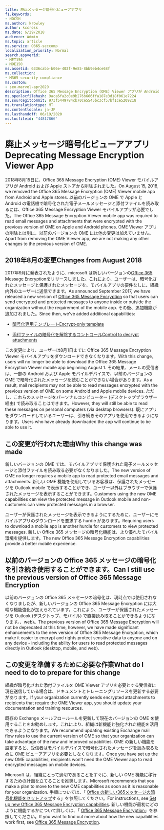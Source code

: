 ```yaml
---
title: 廃止メッセージ暗号化ビューアアプリ
f1.keywords:
- NOCSH
ms.author: krowley
author: kccross
ms.date: 6/29/2018
audience: Admin
ms.topic: article
ms.service: O365-seccomp
localization_priority: Normal
search.appverid:
- MET150
- MOE150
ms.assetid: 6336cabb-b06e-402f-9e85-8bb9eb4ce68f
ms.collection:
- M365-security-compliance
ms.custom:
- seo-marvel-apr2020
description: Office 365 Message Encryption (OME) Viewer アプリが Android および Apple ストアから2018に削除されました。
ms.openlocfilehash: 9aca6fa2c0e9b276b666ffa187e3d18f061e7224
ms.sourcegitcommit: 973f5449784cb70ce5545bc3cf57bf1ce5209218
ms.translationtype: MT
ms.contentlocale: ja-JP
ms.lasthandoff: 06/19/2020
ms.locfileid: "44817866"
---
```

# <a name="deprecating-message-encryption-viewer-app"></a><span data-ttu-id="ace43-103">廃止メッセージ暗号化ビューアアプリ</span><span class="sxs-lookup"><span data-stu-id="ace43-103">Deprecating Message Encryption Viewer App</span></span>

<span data-ttu-id="ace43-104">2018年8月15日に、Office 365 Message Encryption (OME) Viewer モバイルアプリが Android および Apple ストアから削除されました。</span><span class="sxs-lookup"><span data-stu-id="ace43-104">On August 15, 2018, we removed the Office 365 Message Encryption (OME) Viewer mobile app from Android and Apple stores.</span></span> <span data-ttu-id="ace43-105">以前のバージョンの OME で Apple と Android の電話機で暗号化された電子メールメッセージと添付ファイルを読み取るには、Office 365 Message Encryption Viewer モバイルアプリが必要でした。</span><span class="sxs-lookup"><span data-stu-id="ace43-105">The Office 365 Message Encryption Viewer mobile app was required to read email messages and attachments that were encrypted with the previous version of OME on Apple and Android phones.</span></span> <span data-ttu-id="ace43-106">OME Viewer アプリの削除とは別に、以前のバージョンの OME には他の変更は加えていません。</span><span class="sxs-lookup"><span data-stu-id="ace43-106">Apart from removing the OME Viewer app, we are not making any other changes to the previous version of OME.</span></span>
  
## <a name="changes-from-august-2018"></a><span data-ttu-id="ace43-107">2018年8月の変更</span><span class="sxs-lookup"><span data-stu-id="ace43-107">Changes from August 2018</span></span>

<span data-ttu-id="ace43-108">2017年9月に発表されたように、microsoft は新しいバージョンの[Office 365 Message Encryption](https://aka.ms/ome2017)をリリースしました。これにより、ユーザーは、暗号化されたメッセージと保護されたメッセージを、モバイルアプリの要件なしに、組織内外のユーザーに送信できます。</span><span class="sxs-lookup"><span data-stu-id="ace43-108">As announced September 2017, we have released a new version of [Office 365 Message Encryption](https://aka.ms/ome2017) so that users can send encrypted and protected messages to anyone inside or outside the organization without the requirement of the mobile app.</span></span> <span data-ttu-id="ace43-109">その後、追加機能が追加されました。</span><span class="sxs-lookup"><span data-stu-id="ace43-109">Since then, we've added additional capabilities:</span></span>
  
- [<span data-ttu-id="ace43-110">暗号化専用テンプレート</span><span class="sxs-lookup"><span data-stu-id="ace43-110">Encrypt-only template</span></span>](https://aka.ms/encryptonly)

- [<span data-ttu-id="ace43-111">添付ファイルの暗号化を解除するコントロール</span><span class="sxs-lookup"><span data-stu-id="ace43-111">Control to decrypt attachments</span></span>](https://techcommunity.microsoft.com/t5/Security-Privacy-and-Compliance/Admin-control-for-attachments-now-available-in-Office-365/ba-p/204007)
    
<span data-ttu-id="ace43-112">この変更により、ユーザーは8月1日までに Office 365 Message Encryption Viewer モバイルアプリをダウンロードできなくなります。</span><span class="sxs-lookup"><span data-stu-id="ace43-112">With this change, users will no longer be able to download the Office 365 Message Encryption Viewer mobile app beginning August 1.</span></span> <span data-ttu-id="ace43-113">その結果、メールの受信者は、一部の Android および Apple モバイルデバイスで、以前のバージョンの OME で暗号化されたメッセージを読むことができない場合があります。</span><span class="sxs-lookup"><span data-stu-id="ace43-113">As a result, mail recipients may not be able to read messages encrypted with the previous version of OME on some Android and Apple mobile devices.</span></span> <span data-ttu-id="ace43-114">ただし、これらのメッセージをパーソナルコンピューター (デスクトップブラウザー経由) で読み取ることはできます。</span><span class="sxs-lookup"><span data-stu-id="ace43-114">However, they will still be able to read these messages on personal computers (via desktop browsers).</span></span> <span data-ttu-id="ace43-115">既にアプリをダウンロードしているユーザーは、引き続きそのアプリを使用できるようになります。</span><span class="sxs-lookup"><span data-stu-id="ace43-115">Users who have already downloaded the app will continue to be able to use it.</span></span>
  
## <a name="why-this-change-was-made"></a><span data-ttu-id="ace43-116">この変更が行われた理由</span><span class="sxs-lookup"><span data-stu-id="ace43-116">Why this change was made</span></span>

<span data-ttu-id="ace43-117">新しいバージョンの OME では、モバイルアプリで保護された電子メールメッセージと添付ファイルを読み取る必要がなくなりました。</span><span class="sxs-lookup"><span data-stu-id="ace43-117">The new version of OME no longer requires a mobile app to read protected email messages and attachments.</span></span> <span data-ttu-id="ace43-118">新しい OME 機能を使用しているお客様は、保護されたメッセージを Outlook mobile で表示することができ、ユーザー以外はブラウザーで保護されたメッセージを表示することができます。</span><span class="sxs-lookup"><span data-stu-id="ace43-118">Customers using the new OME capabilities can view the protected message in Outlook mobile and non-customers can view protected messages in a browser.</span></span>
  
<span data-ttu-id="ace43-119">ユーザーが保護されたメッセージを表示できるようにするために、ユーザーにモバイルアプリのダウンロードを要求する hurdle があります。</span><span class="sxs-lookup"><span data-stu-id="ace43-119">Requiring users to download a mobile app is another hurdle for customers to view protected messages.</span></span> <span data-ttu-id="ace43-120">新しい Office 365 メッセージの暗号化機能は、より優れたモバイル環境を提供します。</span><span class="sxs-lookup"><span data-stu-id="ace43-120">The new Office 365 Message Encryption capabilities provide a better mobile experience.</span></span>
  
## <a name="can-i-still-use-the-previous-version-of-office-365-message-encryption"></a><span data-ttu-id="ace43-121">以前のバージョンの Office 365 メッセージの暗号化を引き続き使用することができます。</span><span class="sxs-lookup"><span data-stu-id="ace43-121">Can I still use the previous version of Office 365 Message Encryption</span></span>

<span data-ttu-id="ace43-122">以前のバージョンの Office 365 メッセージの暗号化は、現時点では使用されなくなりましたが、新しいバージョンの Office 365 Message Encryption には大幅な機能強化が加えられています。これにより、ユーザーが保護されたメッセージを Outlook (デスクトップ、モバイル) で直接読み取ることができるようになります。、web)。</span><span class="sxs-lookup"><span data-stu-id="ace43-122">The previous version of Office 365 Message Encryption will not be deprecated at this time, however, we have made significant enhancements to the new version of Office 365 Message Encryption, which make it easier to encrypt and rights protect sensitive data to anyone and on any device - including the ability for users to read protected messages directly in Outlook (desktop, mobile, and web).</span></span> 
  
## <a name="what-do-i-need-to-do-to-prepare-for-this-change"></a><span data-ttu-id="ace43-123">この変更を準備するために必要な作業</span><span class="sxs-lookup"><span data-stu-id="ace43-123">What do I need to do to prepare for this change</span></span>

<span data-ttu-id="ace43-124">組織が暗号化された添付ファイルを OME Viewer アプリを必要とする受信者に現在送信している場合は、ドキュメントとトレーニングリソースを更新する必要があります。</span><span class="sxs-lookup"><span data-stu-id="ace43-124">If your organization currently sends encrypted attachments to recipients that require the OME Viewer app, you should update your documentation and training resources.</span></span>
  
<span data-ttu-id="ace43-125">既存の Exchange メールフロールールを更新して現在のバージョンの OME を使用することをお勧めします。これにより、組織は新機能と強化された機能を活用できるようになります。</span><span class="sxs-lookup"><span data-stu-id="ace43-125">We recommend updating existing Exchange mail flow rules to use the current version of OME so that your organization can take advantage of the new and improved capabilities.</span></span> <span data-ttu-id="ace43-126">OME の新しい機能を設定すると、受信者はモバイルデバイスで暗号化されたメッセージを読み取るために OME ビューアアプリを必要としなくなります。</span><span class="sxs-lookup"><span data-stu-id="ace43-126">Once you have set up the new OME capabilities, recipients won't need the OME Viewer app to read encrypted messages on mobile devices.</span></span>
  
<span data-ttu-id="ace43-127">Microsoft は、組織にとって適切であることをすぐに、新しい OME 機能に移行するための計画を立てることを推奨します。</span><span class="sxs-lookup"><span data-stu-id="ace43-127">Microsoft recommends that you make a plan to move to the new OME capabilities as soon as it is reasonable for your organization.</span></span> <span data-ttu-id="ace43-128">手順については、「 [Office の新しい365メッセージの暗号化機能をセットアップ](set-up-new-message-encryption-capabilities.md)する」を参照してください。</span><span class="sxs-lookup"><span data-stu-id="ace43-128">For instructions, see [Set up new Office 365 Message Encryption capabilities](set-up-new-message-encryption-capabilities.md).</span></span> <span data-ttu-id="ace43-129">新しい機能が最初にどのように機能するかについて詳しくは、「 [Office 365 Message Encryption](ome.md)」を参照してください。</span><span class="sxs-lookup"><span data-stu-id="ace43-129">If you want to find out more about how the new capabilities work first, see [Office 365 Message Encryption](ome.md).</span></span>
  

